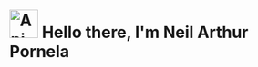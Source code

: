 # <img src="https://iam-weijie.github.io/wave/hand-emoji.svg" alt="Animated Emoji" width="50" height="50"> Hello there, I'm Neil Arthur Pornela
